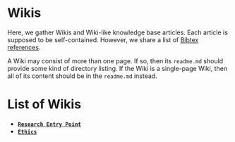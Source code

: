 # Wikis

Here, we gather Wikis and Wiki-like knowledge base articles.
Each article is supposed to be self-contained.
However, we share a list of [Bibtex references](./references.bib).

A Wiki may consist of more than one page.
If so, then its `readme.md` should provide some kind of directory listing.
If the Wiki is a single-page Wiki, then all of its content should be in the `readme.md` instead.


# List of Wikis

* [**`Research Entry Point`**](./research-entry-point/)
* [**`Ethics`**](./ethics/)
